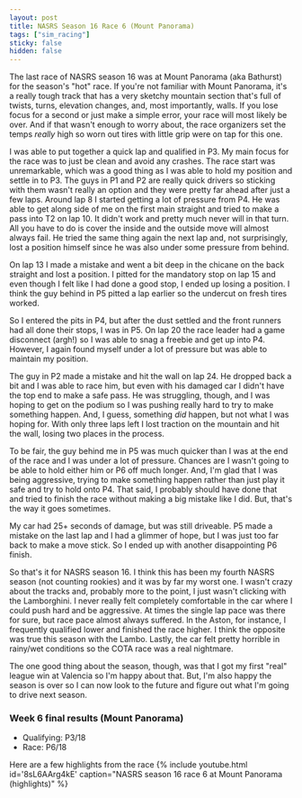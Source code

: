 ```yaml
---
layout: post
title: NASRS Season 16 Race 6 (Mount Panorama)
tags: ["sim_racing"]
sticky: false
hidden: false
---
```


The last race of NASRS season 16 was at Mount Panorama (aka Bathurst) for the season's "hot" race.  If you're not familiar with Mount Panorama, it's a really tough track that has a very sketchy mountain section that's full of twists, turns, elevation changes, and, most importantly, walls.  If you lose focus for a second or just make a simple error, your race will most likely be over.  And if that wasn't enough to worry about, the race organizers set the temps *really* high so worn out tires with little grip were on tap for this one.

I was able to put together a quick lap and qualified in P3.  My main focus for the race was to just be clean and avoid any crashes.  The race start was unremarkable, which was a good thing as I was able to hold my position and settle in to P3.  The guys in P1 and P2 are really quick drivers so sticking with them wasn't really an option and they were pretty far ahead after just a few laps.  Around lap 8 I started getting a lot of pressure from P4.  He was able to get along side of me on the first main straight and tried to make a pass into T2 on lap 10.  It didn't work and pretty much never will in that turn.  All you have to do is cover the inside and the outside move will almost always fail.  He tried the same thing again the next lap and, not surprisingly, lost a position himself since he was also under some pressure from behind.

On lap 13 I made a mistake and went a bit deep in the chicane on the back straight and lost a position.  I pitted for the mandatory stop on lap 15 and even though I felt like I had done a good stop, I ended up losing a position.  I think the guy behind in P5 pitted a lap earlier so the undercut on fresh tires worked.

So I entered the pits in P4, but after the dust settled and the front runners had all done their stops, I was in P5.  On lap 20 the race leader had a game disconnect (argh!) so I was able to snag a freebie and get up into P4.  However, I again found myself under a lot of pressure but was able to maintain my position.

The guy in P2 made a mistake and hit the wall on lap 24.  He dropped back a bit and I was able to race him, but even with his damaged car I didn't have the top end to make a safe pass.  He was struggling, though, and I was hoping to get on the podium so I was pushing really hard to try to make something happen.  And, I guess, something *did* happen, but not what I was hoping for.  With only three laps left I lost traction on the mountain and hit the wall, losing two places in the process.

To be fair, the guy behind me in P5 was much quicker than I was at the end of the race and I was under a lot of pressure.  Chances are I wasn't going to be able to hold either him or P6 off much longer.  And, I'm glad that I was being aggressive, trying to make something happen rather than just play it safe and try to hold onto P4.  That said, I probably should have done that and tried to finish the race without making a big mistake like I did.  But, that's the way it goes sometimes.

My car had 25+ seconds of damage, but was still driveable.  P5 made a mistake on the last lap and I had a glimmer of hope, but I was just too far back to make a move stick.  So I ended up with another disappointing P6 finish.

So that's it for NASRS season 16.  I think this has been my fourth NASRS season (not counting rookies) and it was by far my worst one.  I wasn't crazy about the tracks and, probably more to the point, I just wasn't clicking with the Lamborghini.  I never really felt completely comfortable in the car where I could push hard and be aggressive.  At times the single lap pace was there for sure, but race pace almost always suffered.  In the Aston, for instance, I frequently qualified lower and finished the race higher.  I think the opposite was true this season with the Lambo.  Lastly, the car felt pretty horrible in rainy/wet conditions so the COTA race was a real nightmare.

The one good thing about the season, though, was that I got my first "real" league win at Valencia so I'm happy about that.  But, I'm also happy the season is over so I can now look to the future and figure out what I'm going to drive next season.


### Week 6 final results (Mount Panorama)
- Qualifying: P3/18
- Race: P6/18

Here are a few highlights from the race
{% include youtube.html id='8sL6AArg4kE' caption="NASRS season 16 race 6 at Mount Panorama (highlights)" %}